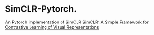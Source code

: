 # SimCLR-Pytorch.

An Pytorch implementation of SimCLR [SimCLR: A Simple Framework for Contrastive Learning of Visual Representations](https://arxiv.org/abs/2002.05709)
